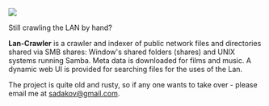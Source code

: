 [![](http://lan-crawler.sourceforge.net/logo.gif)](http://lan-crawler.sourceforge.net/)

Still crawling the LAN by hand?


**Lan-Crawler** is a crawler and indexer of public network files and directories shared via SMB shares: Window's shared folders (shares) and UNIX systems running Samba. Meta data is downloaded for films and music. A dynamic web UI is provided for searching files for the uses of the Lan.


The project is quite old and rusty, so if any one wants to take over - please email me at <a href='mailto:sadakov@gmail.com'>sadakov@gmail.com</a>.